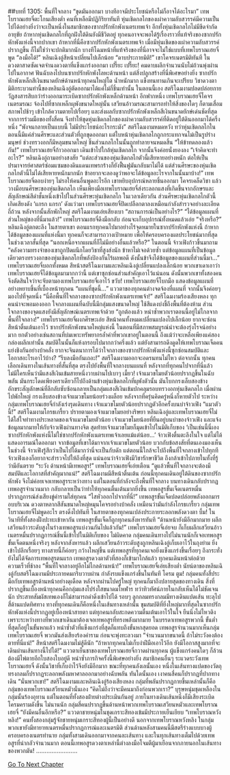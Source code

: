 ##บทที่ 1305: พื้นที่ใจกลาง
“ขุดมันออกมา บางทีอาจมีประโยชน์หรือไม่ก็อาจได้อะไรมา”
เทพโบราณเฮยจี๋ตะโกนเสียงต่ำ
คนที่เหลือมีปฏิกิริยาทันที
หุ่นเชิดกลไกของเผ่าความลับสวรรค์มีความเป็นไปได้อย่างยิ่งว่าจะเป็นหนึ่งในสมาชิกของซากปรักหักพังเนตรเทพเจ้า
อีกทั้งหุ่นเชิดกลไกไม่มีขีดจำกัดอายุขัย ถ้าหากหุ่นเชิดกลไกที่ถูกฝังใต้ดินยังมีชีวิตอยู่ ทุกคนอาจจะพอได้รู้เรื่องราวที่แท้จริงของซากปรักหักพังแห่งนี้จากปากเขา
ถ้าหากที่นี่คือซากปรักหักพังเนตรเทพเจ้า เมื่อมีหุ่นเชิดของเผ่าความลับสวรรค์ปรากฏขึ้น ก็ไม่ใช่ว่าจะปกติมากนัก บางทีโฉมหน้าที่แท้จริงของที่นี่อาจจะไม่ใช่แบบที่เทพโบราณเฮยจี๋พูด
“ลงมือได้!”
หลินเฉิงอู่สีหน้าเปลี่ยนไปเล็กน้อย
“ดาบประกายมิติ!”
เขาโคจรเนตรมิติทันที ในดวงตาสาดซัดเจตจำนงดวงตาที่แข็งแกร่งออกมา
เปรี๊ยะ เปรี๊ยะ!
คมดาบผลึกจำนวนนับไม่ถ้วนพุ่งผ่านไปในอากาศ ฟันฉับลงไปบนซากปรักหักพังโลหะด้านหน้า
แต่สิ่งปลูกสร้างที่นี่พิเศษอย่างยิ่ง ซากปรักหักพังเหล็กสีเงินขนาดยักษ์ด้านหน้าทุกคนใหญ่โต น้ำหนักมาก แข็งทนทานเกินจะเปรียบ
วิชาดวงตามิติกระบวนท่านี้ของหลินเฉิงอู่ตัดออกมาได้แค่ไม่กี่ชิ้นเท่านั้น
ในตอนนี้เอง สตรีโฉมงามปลดปล่อยกายวัฏสงสารสิบกว่าร่างออกมาระเบิดซากปรักหักพังเหล็กด้านหน้า
อีกฟากหนึ่ง เทพโบราณเฮยจี๋โคจรเนตรมรณะ จ้องไปที่ซากเหล็กผุพังขนาดใหญ่นั้น
เสวียนอ้าวมรณะสามารถทำให้สิ่งของใดๆ ก็ตามเสื่อมสภาพไปช้าๆ เข้าใกล้ความตายไปเรื่อยๆ และส่งผลกับซากปรักหักพังเหล็กสีเงินขนาดยักษ์เด่นชัดที่สุด
จากการร่วมมือของทั้งสี่คน จึงทำให้ขุดหุ่นเชิดกลไกของเผ่าความลับสวรรค์ที่ติดอยู่ใต้ดินออกมาได้ครึ่งหนึ่ง
“พังจนกลายเป็นแบบนี้ ไม่มีประโยชน์อะไรกระมัง”
สตรีโฉมงามหมดหวัง
ทว่าหุ่นเชิดกลไกในตอนนี้มีแค่ส่วนศีรษะและส่วนตัวที่ถูกขุดออกมา
แต่ใบหน้าหุ่นเชิดกลไกถูกกระแทกจนไม่เป็นรูปร่างมนุษย์ ช่วงทรวงอกก็มีหลุมขนาดใหญ่ ชิ้นส่วนกลไกในนั้นถูกทำลายจนหมดสิ้น
“ให้ข้าทดลองแล้วกัน!”
เทพโบราณเฮยจี๋ก้าวออกมา เดินเข้าไปใกล้หุ่นเชิดกลไก จากนั้นจึงค่อยนั่งยองลง
“เจ้าคิดจะทำอะไร?”
หลินเฉิงอู่ถามอย่างสงสัย
“แต่ละส่วนของหุ่นเชิดกลไกตัวนี้เสียหายอย่างหนัก ต่อให้เป็นปรมาจารย์ศาสตร์ซ่อมแซมของดินแดนเทพรกร้างก็ยังฟื้นฟูมันกลับมาไม่ได้ แต่ส่วนศีรษะของหุ่นเชิดกลไกตัวนี้ไม่ได้เสียหายหนักมากนัก ข้าอยากจะลองดูว่าพอจะได้ข้อมูลอะไรจากในนั้นมาบ้าง!”
เทพโบราณเฮยจี๋ตอบง่ายๆ ไม่รอให้คนอื่นพูดอะไรอีก เขาหยิบอุปกรณ์หลายชิ้นออกมา โคจรเคล็ดวิชา แล้ววางมือบนศีรษะของหุ่นเชิดกลไก
เห็นเพียงมือเทพโบราณเฮยจี๋ส่งระลอกแสงที่เกิดขึ้นจากอักษรและสัญลักษณ์สีดำชั้นหนึ่งเข้าไปในส่วนศีรษะหุ่นเชิดกลไก
ในเวลาเดียวกัน ส่วนศีรษะหุ่นเชิดกลไกตัวนี้เกิดเสียงดัง ‘แกรก แกรก’ ดังแว่วมา เทพโบราณเฮยจี๋ปิดเปลือกตาลงเหมือนกำลังสำรวจอย่างละเอียดถี่ถ้วน
หลังจากนั้นสักพักใหญ่ สตรีโฉมงามเอ่ยเสียงเบา “สถานการณ์เป็นอย่างไร?”
“ได้ข้อมูลแผนที่ส่วนใหญ่ของที่นี่มาแล้ว!”
เทพโบราณเฮยจี๋ดึงมือกลับ ก่อนจะเก็บอุปกรณ์ทั้งหมดแล้วเอ่ย
“จริงหรือ?”
หลินเฉิงอู่ตกตะลึง
ในสายตาเขา ตอนแรกทุกคนไปมาอย่างไร้จุดหมายในซากปรักหักพังแห่งนี้
ถ้าหากได้ข้อมูลของแผนที่แห่งนี้มา ทุกคนก็จะสามารถวางเป้าหมาย เพื่อให้ครอบครองผลประโยชน์มากที่สุดในช่วงเวลาสั้นที่สุด
“นอกเหนือจากแผนที่ก็ไม่มีอย่างอื่นแล้วหรือ?”
ในตอนนี้ จ้าวเฟิงก้าวขึ้นมาถาม
“คลังความทรงจำของเขาถูกปิดผนึกโดยวิชาที่สูงส่งนัก ข้าหาไม่เจอด้วยซ้ำ แต่ข้อมูลแผนที่เป็นข้อมูลเดียวตรงทรวงอกของหุ่นเชิดกลไกที่พลังป้องกันไร้ผลพอดี ดังนั้นข้าจึงได้ข้อมูลของแผนที่ส่วนนี้มา…”
เทพโบราณเฮยจี๋บอกทั้งหมด
สีหน้าสตรีโฉมงามและหลินเฉิงอู่เปลี่ยนแปลงเล็กน้อย พวกเขาเดาเอาว่าเทพโบราณเฮยจี๋ได้ข้อมูลมามากกว่านี้ แต่เขาซุกซ่อนส่วนสำคัญเอาไว้แน่นอน
ดังนั้นพวกเขาทั้งสองคนจึงตัดสินใจว่าจะจับตามองเทพโบราณเฮยจี๋เอาไว้
ขวับ!
เทพโบราณเฮยจี๋โบกมือ แสดงข้อมูลแผนที่อย่างหยาบขึ้นที่เบื้องหน้าทุกคน
“แผนที่ชุดนี้…”
แววตาของทุกคนต่างจดจ้องที่แผนที่ จากนั้นจึงค่อยๆ มองไปที่จุดหนึ่ง
“นี่คือพื้นที่ใจกลางของซากปรักหักพังเนตรเทพเจ้า!”
สตรีโฉมงามร้องเสียงหลง
ทุกคนน่าจะพอมองออก ใจกลางแผนที่ฉบับนี้มีกลุ่มแสงขนาดใหญ่ ใช้สีแดงบ่งชี้ถึงพื้นที่ต้องห้าม ส่วนใจกลางของจุดแสงยังมีสัญลักษณ์เนตรเทพเจ้าด้วย
“ถูกต้องแล้ว หนำซ้ำพวกเราตอนนี้อยู่ไม่ไกลจากพื้นที่ใจกลาง!”
เทพโบราณเฮยจี๋ผงกศีรษะเอ่ย
สีหน้าคนทั้งหมดเปลี่ยนแปลงไปเล็กน้อย ยากจะซ่อนสีหน้าตื่นเต้นเอาไว้
ซากปรักหักพังขนาดใหญ่แห่งนี้ ในตอนที่มีสภาพสมบูรณ์น่าจะต้องรุ่งโรจน์อย่างมาก
ยกตัวอย่างเช่นสถานที่บ่มเพาะทรัพยากรล้ำค่าที่พวกเขาอยู่ในตอนนี้ ถึงแม้ว่าจะเหลือเพียงแค่สองกล่องผลึกเท่านั้น สมบัติในนั้นก็แห้งกรอบไปมากกว่าครึ่งแล้ว
แต่ยังสามารถดึงดูดให้เทพโบราณเจ็ดคนแย่งชิงกันอย่างบ้าคลั่ง
ยากจะจินตนาการได้ว่าใจกลางของซากปรักหักพังแห่งนี้ซุกซ่อนสมบัติและโอกาสอะไรเอาไว้บ้าง?
“รีบลงมือกันเถอะ!”
สตรีโฉมงามออกจะอดรนทนไม่ไหว
ต่อจากนั้น ทุกคนเลือกเดินทางในเส้นทางที่สั้นที่สุด ตรงไปยังพื้นที่ใจกลางบนแผนที่
หลังจากที่ทุกคนไปจากที่นี่แล้ว ไม่มีใครเห็นว่ามีแสงสีเงินเข้มสายหนึ่งวาบผ่านไปเบาๆ
เมี้ยว!
เจ้าแมวขโมยตัวน้อยปรากฏขึ้นในฉับพลัน มันกระโดดเพียงคราเดียวก็ไปถึงด้านข้างหุ่นเชิดกลไกที่ผุพังตัวนั้น
มันโบกกรงเล็บสองข้าง อักขระสัญลักษณ์ที่ลึกลับซับซ้อนกลายเป็นกลุ่มแสงสีเงินเข้มปกคลุมรอบทรวงอกหุ่นเชิดกลไก
เมื่อผ่านไปพักใหญ่ กรงเล็บสองข้างเจ้าแมวขโมยน้อยร่วงผล็อย หลังจากที่ครุ่นคิดครู่หนึ่งก็หายตัวไป
ระหว่างกลุ่มเทพโบราณเฮยจี๋กำลังเร่งรุดเดินทาง เจ้าแมวขโมยตัวน้อยปรากฏตัวอีกครั้งบนบ่าจ้าวเฟิง
“แมวตัวนี้!”
สตรีโฉมงามโกรธเกรี้ยว ปรายตามองเจ้าแมวขโมยอย่างริษยา
หลินเฉิงอู่และเทพโบราณเฮยจี๋ไม่ได้ใส่ใจท่าทางประหลาดของเจ้าแมวขโมยตัวน้อย
เจ้าแมวขโมยน้อยที่ยืนอยู่บนบ่าของจ้าวเฟิง และแจ้งข้อมูลมากมายให้กับจ้าวเฟิงผ่านทางจิต
สุดท้ายเจ้าแมวขโมยก็มุดเข้าไปในมิติเก็บของ
‘เป็นเช่นนี้นี่เอง ซากปรักหักพังแห่งนี้ไม่ใช่ซากปรักหักพังเนตรเทพเจ้าเลยแม้แต่น้อย…’
จ้าวเฟิงตื่นตะลึงในใจ แต่ไม่ได้แสดงอารมณ์ใดออกมา
จากข้อมูลที่เขาได้มาจากเจ้าแมวขโมยตัวน้อย บวกกับข้อสงสัยที่ตนเองมองเห็นในช่วงนี้ จ้าวเฟิงรู้สึกว่าเป็นไปได้มากว่านี่จะเป็นกับดัก
แต่ตอนนี้ใกล้จะไปถึงพื้นที่ใจกลางเข้าไปทุกที จ้าวเฟิงเองก็อยากจะสำรวจไปให้ถึงที่สุด
แน่นอนว่าจ้าวเฟิงมีวิชารักษาชีวิต ถึงกล้าเข้าไปภายในทั้งที่รู้ว่ามีอันตราย
“ระวัง ด้านหน้ามีเทพอสูร!”
เทพโบราณเฮยจี๋เอ่ยเตือน
“ดูแล้วพื้นที่ใจกลางจะต้องมีสมบัติและโอกาสที่สำคัญมากแน่!”
สตรีโฉมงามมีสีหน้าตื่นเต้น
ก่อนนี้ทุกคนเดินอยู่ใต้ดินของซากปรักหักพัง จึงไม่ค่อยเจอเทพอสูรระหว่างทาง
แต่ในตอนที่กำลังจะถึงพื้นที่ใจกลาง บนทางเดินกลับปรากฏเทพอสูรจำนวนมาก
กลับกลายเป็นว่าทำให้ทุกคนตื่นเต้นมากยิ่งขึ้น
เทพอสูรขั้นเจ็ดเนตรหมื่นปรากฏการณ์ส่งเสียงขู่คำรามใส่ทุกคน
“ไสหัวออกไปจากที่นี่!”
เทพอสูรขั้นเจ็ดปลดปล่อยพลังออกมารอบบริเวณ ดวงตาหลากสีสันขนาดใหญ่หมุนโคจรอย่างบ้าคลั่ง เหมือนว่ามันกำลังโกรธเกรี้ยว
กลุ่มเทพโบราณเฮยจี๋ไม่พูดอะไร ตรงดิ่งไปทันที ในสายตาของทุกคนเปล่งประกายระลอกพลังดวงตา
บึ้ม!
ในวินาทีที่ทั้งสองฝั่งปะทะเข้าหากัน เทพอสูรขั้นเจ็ดก็ถูกทุกคนสังหารทันที
“ด้านหน้ายังมีอีกมากมาย ผลึกเสวียนอ้าวระดับสูงในร่างเทพอสูรแบ่งวนกันไปแล้วกัน!”
เทพโบราณเฮยจี๋เอ่ยจบ ก็เก็บผลึกเสวียนอ้าวเนตรหมื่นปรากฏการณ์ชิ้นนี้เข้าไปในมิติเก็บของ
ไม่ผิดคาด กลุ่มคนเดินทางไปไม่นานนักก็เจอเทพอสูรขั้นเจ็ดตนหนึ่งจริงๆ
หลังจากสังหารแล้ว ผลึกเสวียนอ้าวระดับสูงถูกหลินเฉิงอู่เก็บเอาไว้ในถุงย่าม
ยิ่งเข้าไปลึกเรื่อยๆ ทางสายนี้ก็ค่อยๆ กว้างใหญ่ขึ้น
แต่เทพอสูรที่ทุกคนเจอยิ่งแข็งแกร่งขึ้นเรื่อยๆ ถึงกระทั่งยังไม่ได้จัดการเทพอสูรตนแรก เทพอสูรดวงตาตัวที่สองก็เข้ามาใกล้แล้ว
ทุกคนเดินหน้าต่อด้วยความเร็วที่ช้าลง
“พื้นที่ใจกลางอยู่อีกไม่ไกลด้านหน้า!”
เทพโบราณเฮยจี๋เอ่ยเสียงต่ำ
นัยน์ตาของหลินเฉิงอู่กับสตรีโฉมงามมีประกายคมกริบวาบผ่าน กำลังรบแข็งแกร่งขึ้นในทันที
โครม ตูม!
กลุ่มคนทั้งสี่ประมือกับเทพอสูรด้านหน้าอย่างดุเดือด
หลังจากผ่านไปครู่ใหญ่ ทุกคนก็มาถึงปลายสุดของทางเดิน
สิ่งที่ปรากฏขึ้นเบื้องหน้าทุกคนคือกลุ่มแสงโปร่งใสขนาดมโหฬาร ทว่าทิวทัศน์ภายในกลับเห็นได้ไม่ชัดเจนนัก ประสาทสัมผัสเทพเองก็ไม่สามารถดำดิ่งเข้าไปได้
รอบๆ ลูกกลมทรงกลมมีทางเดินแปดเส้น ทะลุไปสี่ด้านแปดทิศทาง ทางที่ทุกคนเดินก็คือหนึ่งในเส้นทางเหล่านั้น
ขุมสมบัติที่ยิ่งใหญ่มากที่สุดในซากปรักหักพังแห่งนี้ปรากฏอยู่เบื้องหน้าสายตา แต่ทุกคนกลับสะกดความตื่นเต้นเอาไว้ในใจ ยืนนิ่งไม่ไหวติง
เพราะระหว่างทางที่พวกเขาเดินมาต้องเจอเทพอสูรที่ทรงพลังมากมาย
ในบรรดาเทพอสูรพวกนี้ ขั้นต่ำที่สุดก็อยู่ในขั้นหกแล้ว หนำซ้ำตัวที่แข็งแกร่งที่สุดก็แทบถึงขั้นหกสุดยอด
เทพอสูรจำนวนมากเห็นกลุ่มเทพโบราณเฮยจี๋ พวกมันส่งเสียงร้องคำราม ก่อนจะพุ่งทะลวงมา
“จำนวนมากขนาดนี้ ถ้าไม่ระวังคงต้องตายที่นี่แน่!”
สีหน้าสตรีโฉมงามไม่สู้ดีนัก
“ถ้าหากทุกคนไม่เก็บงำฝีมือเอาไว้อีก ยังมีโอกาสสูงมากที่จะเดินผ่านเส้นทางนี้ไปได้!”
แววตาเย็นชาของเทพโบราณเฮยจี๋กวาดผ่านทุกคน
ผู้แข็งแกร่งคนใดๆ ก็ล้วนต้องมีไพ่ตายอีกใบสองใบอยู่ดี
หนำซ้ำภารกิจครั้งนี้พิเศษอย่างยิ่ง สมาชิกคนอื่นๆ ระแวดระวังเทพโบราณเฮยจี๋ ดังนั้นวิชาที่เก็บงำไว้จึงยังมีอีกมาก
ขณะที่ทุกคนลังเลนั้นเอง หนึ่งในเส้นทางแปดของวัตถุทรงกลมก็ปรากฏระลอกพลังมหาศาลออกมาอย่างฉับพลัน
ทันใดนั้นเอง เงาคนสี่คนก็ปรากฏที่ปากทางเดิน
“นั่นพวกเขา!”
สตรีโฉมงามและหลินเฉิงอู่ร้องเสียงหลง
กลุ่มที่พลันปรากฏกายขึ้นเหล่านั้นก็คือกลุ่มของเทพโบราณเสวียนหมัวนั่นเอง
“คิดไม่ถึงว่าจะมีคนมาถึงก่อนพวกเรา?”
บุรุษหนุ่มชุดเหลืองในกลุ่มนั้นร้องอุทาน
แต่ในตอนที่ทั้งสองฝ่ายต่างประเมินกันอยู่ ภายในทางเดินเส้นหนึ่งก็มีเสียงระเบิดโครมครามดังขึ้น
ไม่นานนัก กลุ่มสี่คนปรากฏขึ้นด้านหน้าพวกเทพโบราณเสวียนหมัวและเทพโบราณเฮยจี๋
“ยังมีคนอื่นอีกหรือ?”
แววตาชายหนุ่มในชุดเกราะสีทองเข้มมีประกายเย็นเยียบ
“เทพโบราณหวังหลิง!”
คนทั้งสองกลุ่มรู้จักชายหนุ่มเกราะสีทองผู้นี้เป็นอย่างดี
นอกจากเทพโบราณหวังหลิง ในกลุ่มพวกเขายังมีทายาทเนตรหมื่นปรากฏการณ์และเนตรมิติ ส่วนด้านหลังสามคนนี้มีสตรีร่างแบบบางผู้ครอบครองเนตรทำนาย
กลุ่มทั้งสามเดินออกมาจากคนละเส้นทาง
และในทุกเส้นทางเต็มไปด้วยเทพอสูรที่น่ากลัวจำนวนมาก
ตอนนี้เทพอสูรดวงตาเหล่านี้ต่างลงมือโจมตีผู้มาเยือนจากภายนอกในเส้นทางของพวกมัน!
……………………


[Go To Next Chapter]( ./162.md)